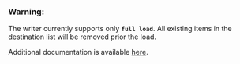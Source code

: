 ### Warning: 
The writer currently supports only **`full load`**. 
All existing items in the destination list will be removed prior the load. 

Additional documentation is available [here](https://bitbucket.org/kds_consulting_team/kds-team.wr-ms-sharepoint-lists/src/master/README.md).